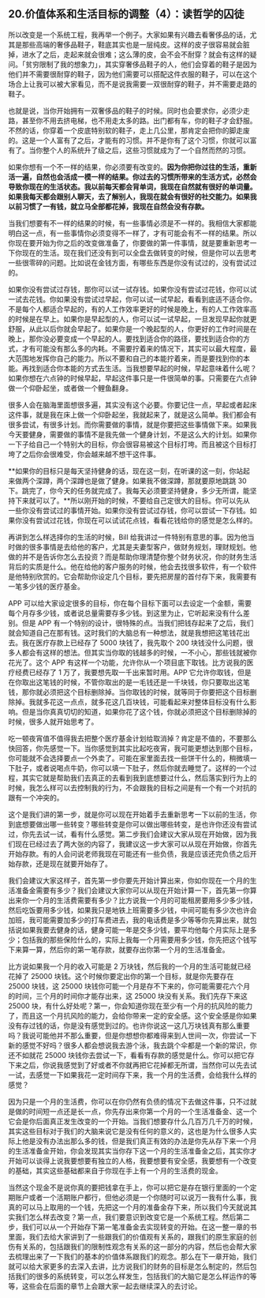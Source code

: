 ## 20.价值体系和生活目标的调整（4）：读哲学的囚徒
所以改变是一个系统工程，我再举一个例子。大家如果有兴趣去看奢侈品的话，尤其是那些高端的奢侈品鞋子，鞋底其实也是一层纯皮。这样的皮子很容易就会脏掉，进水了之后，走起来就会很难；这么薄的皮，会不会不耐穿？就会有这样的疑问。「贫穷限制了我的想象力」，其实穿奢侈品鞋子的人，他们会穿着的鞋子是因为他们并不需要很耐穿的鞋子，因为他们需要可以搭配这件衣服的鞋子，可以在这个场合上让我可以被大家看见，而不是说我需要一双很耐穿的鞋子，并不需要走路的鞋子。


也就是说，当你开始拥有一双奢侈品的鞋子的时候。同时也会要求你，必须少走路，甚至你不用去挤电梯，也不用走太多的路。出门都有车，你的鞋子才会舒服。不然的话，你穿着一个皮底特别软的鞋子，走上几公里，那肯定会把你的脚走废的。这是一个人富有了之后，才能有的习惯。并不是你有了这个习惯，你就可以富有了。当你整个人的系统升了级之后，这些习惯就成为了一个自然而然的习惯。


如果你想有一个不一样的结果，你必须要有改变的。**因为你把你过往的生活，重新活一遍，自然也会活成一模一样的结果。你过去的习惯所带来的生活方式，必然会导致你现在的生活状态。我以前每天都会背单词，我现在自然就有很好的单词量。如果我每天都会跟别人聊天，去了解别人，我现在就会有很好的社交能力。如果我以前习惯了一有钱，就立马全部都花掉，我现在自然会没有存款。**


当我们想要有不一样的结果的时候，有一些事情必须是不一样的。我相信大家都能明白这一点，有一些事情你必须变得不一样了，才有可能会有不一样的结果。所以你现在要开始为你之后的改变做准备了，你要做的第一件事情，就是要重新思考一下你现在的生活。现在我们还没有到可以全盘去做转变的时候，但是你可以去思考一些很零碎的问题。比如说在金钱方面，有哪些东西是你没有试过的，没有尝试过的。


如果你没有尝试过存钱，那你可以试一试存钱。如果你没有尝试过花钱，你可以试一试去花钱。你如果没有尝试过早起，你可以试一试早起，看看到底适不适合你。不是每个人都适合早起的，有的人工作效率更好的时候是晚上，有的人工作效率高的时候是在早上。如果你是早起型的人，你可以试一试早起，一旦发现早起你就更舒服，从此以后你就会早起了。如果你是一个晚起型的人，你更好的工作时间是在晚上，那你没必要变成一个早起的人。要找到适合你的路径，要找到适合你的方式，才有可能没有那么多的内耗。不需要拧着来的情况下，其实可以最大程度，最大范围地发挥你自己的能力。所以不要和自己的本能拧着来，而是要找到你的本能。再找到适合你本能的方式去生活。当我想要早起的时候，早起意味着什么呢？如果你想在六点钟的时候早起，早起这件事只是一件很简单的事。只需要在六点钟做一个仰卧起坐，或者做一个鲤鱼翻身。


很多人会在脑海里面想很多遍，其实没有这个必要。你要记住一点，早起或者起床这件事，就是我在床上做一个仰卧起坐，我就起来了，就是这么简单。我们都会有很多尝试，有很多计划。而你需要做的事情，就是你要把这些事情做下来。如果我今天要健身，需要做的事情不是我先做一个健身计划，不是这么大的计划。如果你一下子给自己一个特别大的目标，你会很容易被这个目标打垮。而且被这个目标打垮了之后你会很难受，你会越来越不想干这件事。


**如果你的目标只是每天坚持健身的话，现在这一刻，在听课的这一刻，你站起来做两个深蹲，两个深蹲也是做了健身。如果我不做深蹲，那就要原地跳跳 30 下。跳完了，你今天的任务就完成了。我每天必须要坚持健身，多少无所谓，能坚持下来就可以了。**所以刚开始的时候，不要给自己定很大的目标。你可以先从一些你没有尝试过的事情开始。如果你没有尝试过存钱，你可以尝试一下存钱。如果你没有尝试过花钱，你现在可以试试花点钱，看看花钱给你的感觉是怎么样的。


再讲到怎么样选择你的生活的时候，Bill 给我讲过一件特别有意思的事。因为他当时做的很多事情是去给他的客户，尤其是夫妻型客户，做财务规划，理财规划。他做的并不是告诉你怎么去投资？而是帮助你理清楚你整个财务状况，你的财务生活背后的实质是什么。他在给他的客户服务的时候，他会去找很多软件，有一个软件是他特别欣赏的。它会帮助你设定几个目标，要先把房屋的首付存下来，我需要有一笔多少钱的医疗基金。


APP 可以给大家设定很多的目标，你在每个目标下面可以去设定一个金额，需要每个月存多少钱，或者说总量需要存多少钱。到这里为止，它听起来没有什么差别。但是 APP 有一个特别的设计，很特殊的点。当我们把钱存起来了之后，我们就会知道自己在那有钱。这时我们的大脑总有一种想法，就是我想把这笔钱花出去。我在医疗存款上已经存了 5000 块钱了，我先取个 200 块钱没什么问题，很多人都会有这样的想法。但其实当你取的钱越多的时候，一不小心，那些钱就被你花光了。这个 APP 有这样一个功能，允许你从一个项目底下取钱。比方说我的医疗经费已经存了 1 万了，我要想先取一千出来暂时用。APP 它允许你取钱，但是在你取出这笔钱的时候，不管你取出的是一毛钱还是一千块钱，你只要取出这笔钱，那你就必须把这个目标删除掉。当你取钱的时候，就等同于你要把这个目标删除掉。我就多花这一点点，就多花这几百块钱，可能看起来对整体目标没有什么影响。但是当你真真切切的知道，如果你花了这个钱，你就必须把这个目标删除掉的时候，很多人就开始思考了。


吃一顿夜宵值不值得我去把整个医疗基金计划给取消掉？肯定是不值的，不要那么快回答，你先感觉一下。当你感觉到其实比起吃夜宵，我可能更想达到那个目标，你可能就不会选择要点一个外卖了。可能在家里面去找一些饼干什么的，稍微填一下肚子，或者说喝点牛奶，你可以填一下肚子，然后你就去睡觉了。这样的一个过程，其实它就是帮助我们去真正的去看到我到底想要过什么，然后落实到行为上的时候，我怎么样可以去控制我的行为，不会跟我的目标之间是有一个有一个对抗的跟有一个冲突的。


这个是我们讲的第一步，就是你可以现在开始着手去重新思考一下以前的生活，你到底想要做出哪一些转变？哪些转变是你可以做出哪些转变，是也许你还没有尝试过，你先去试一试，看有什么感觉。第二步我们会建议大家从现在开始做，因为我们现在已经过去了两大张的内容了，我建议这一步大家可以从现在开始做，你首先开始存款。有的人会问说老师我现在可能还有一些负债，我是应该还完负债之后开始存款，还是现在就要开始存了。


我们会建议大家这样子，首先第一步你要先开始计算出来，你如你现在一个月的生活准备金需要有多少？我们会建议大家你可以从现在开始计算一下，首先第一你算出来你一个月的生活费需要有多少？比方说我一个月的可能租房要用多少多少钱，然后吃饭要用多少钱，如果我只是地铁上班需要多少钱，中间可能有多少次也许会加班，我可能需要加多少的打车费进去，我的电话费是多少等等你先算出来，就包括说如果我要去健身的话，健身可能一年是交多少钱，要平均他每个月实际上是多少；包括我的那些保险什么的，实际上我每一个月需要用多少钱，你先把这个钱写下来算一算，然后你的第一笔存款，就要存出你第一个月的生活准备金。


比方说如果我一个月的收入可能是 2 万块钱，然后我的一个月的生活可能就已经花掉了 25000 块钱。这个时候你要定出你的第一个目标，就是你先要存在 25000 块钱，这 25000 块钱你可能一个月是存不下来的，你可能需要花六个月的时间，三个月的时间你才能存出来，这 25000 块没有关系。我们先存下来这 25000 块，有什么好处呢？第一，你会知道你现在至少有一个月的抗风险的能力了，而且这一个月抗风险的能力，会给你带来一定的安全感。这个安全感是你如果没有存过钱的话，你是没有感觉到过的。也许你说这一这几万块钱真有那么重要吗？我说可能他并不那么重要，但是你想想你都难得来到人世间一次，你尝试一下新的感觉不好吗？很多人都会想说我去游个泳，我去跳个伞都是一个新的常识，你还不如就花 25000 块钱你去尝试一下，看看有存款的感觉是什么。你可以把它存下来之后，你说我感觉到了好或者不你就再把它花掉都无所谓，当然你可以先去试一试，去感觉一下如果我花一定时间存下来，我一个月的生活费，会给我什么样的感觉？


因为只是一个月的生活费，你可以在你仍然有负债的情况下去做这件事，只不过就是做的时间短一点还是长一点，你先存出来你第一个月的一个生活准备金、这一个它会是你后面真正发生改变的一个开始。当我们想要存什么几百万几千万的时候，其实这些目标对于我们的大脑来说它是没有任何的意义的，这也是为什么很多人实际上他是没有办法出那么多的钱，但是我们真正有效的办法是你先从存下来一个月的生活准备金开始，你会发现其实当你存下这一个月的生活准备金之后，其实你才开始可以谈得上说我要想要有独立的人格，我要想要有安全感，我要想有一个改变的基础，其实这些基础都来自于你现在手上有一个月的生活费的现金。


当然这个现金不是说你真的要把钱拿在手上，你可以把它是存在银行里面的一个定期账户或者一个活期账户都行，但他必须是一个你随时可以说万一我有什么事，我真的可以马上取用的一个钱，先把这一个月的准备金存下来，所以我们今天就说其实我们怎么样去改变？第一点，我们要意识到改变它是一个系统工程。然后第二步，我们可以从一个开始存下第一笔准备金去实现转变的开始。在这一整一章的书里面，我们去给大家讲到了一些跟我们的价值观有关系的，跟我们的原生家庭的创伤有关系的，包括跟我们的限制性观念有关系的这一部分的内容，然后也会帮大家去梳理出来了一下我们的基本的价值体系跟我们的观念。那么在下一章开始，我们就可以给大家更多的去深入去讲，比方说我们的财务的目标是怎么制定的，然后包括我们的很多的系统转变，可以怎么样发生，包括我们的大脑它是怎么样运作的等等，这些会在后面的章节上会跟大家一起去继续深入的去讨论。

